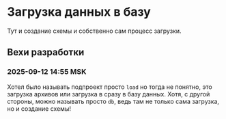 # Загрузка данных в базу

Тут и создание схемы и собственно сам процесс загрузки.

## Вехи разработки

### 2025-09-12 14:55 MSK

Хотел было называть подпроект просто `load` но тогда не понятно, это загрузка архивов или загрузка в сразу в базу данных. Хотя, с другой стороны, можно называть просто `db`, ведь там не только сама загрузка, но и создание схемы!
